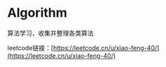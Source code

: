 # Algorithm
算法学习，收集并整理各类算法

leetcode链接：[https://leetcode.cn/u/xiao-feng-40/](https://leetcode.cn/u/xiao-feng-40/)
